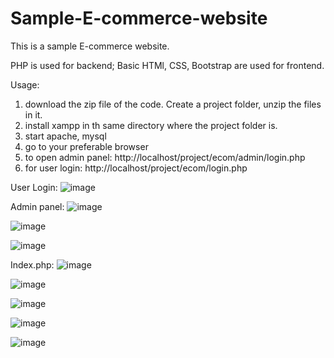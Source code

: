 # Sample-E-commerce-website

This is a sample E-commerce website.

PHP is used for backend; Basic HTMl, CSS, Bootstrap are used for frontend.

Usage:
1. download the zip file of the code. Create a project folder, unzip the files in it.
2. install xampp in th same directory where the project folder is.
3. start apache, mysql
4. go to your preferable browser
5. to open admin panel: http://localhost/project/ecom/admin/login.php
6. for user login: http://localhost/project/ecom/login.php 

User Login:
![image](https://user-images.githubusercontent.com/70813359/161688586-6ad31195-d23f-4963-adb1-1d690edc8028.png)


Admin panel:
![image](https://user-images.githubusercontent.com/70813359/161687479-0ded4c85-0de9-4b2e-af03-57cbfbff37a5.png)

![image](https://user-images.githubusercontent.com/70813359/161687965-0550875e-c35b-435e-888e-570d5a6994fa.png)

![image](https://user-images.githubusercontent.com/70813359/161688413-6f41cabb-71f3-4cd3-9e4e-904010cf315a.png)


Index.php:
![image](https://user-images.githubusercontent.com/70813359/161688025-340066a3-a1a3-4192-871e-55ace23f5456.png)

![image](https://user-images.githubusercontent.com/70813359/161688058-9eb7c455-5def-4bad-9360-16488b7f38ed.png)

![image](https://user-images.githubusercontent.com/70813359/161688101-57d4733c-7084-440d-b903-6454ad3bc3bb.png)

![image](https://user-images.githubusercontent.com/70813359/161688164-fcc978f0-3f86-4c06-a1d7-28ac438d895b.png)

![image](https://user-images.githubusercontent.com/70813359/161688281-f0e40239-d117-44e1-8fff-2715631dc396.png)
